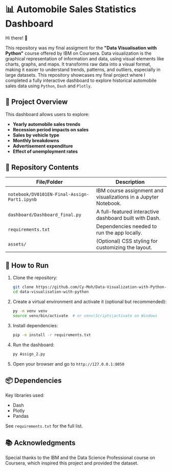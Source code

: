 # 📊 Automobile Sales Statistics Dashboard

Hi there! 👋

This repository was my final assigment for the **"Data Visualisation with Python"** course offered by IBM on Coursera. Data visualization is the graphical representation of information and data, using visual elements like charts, graphs, and maps. It transforms raw data into a visual format, making it easier to understand trends, patterns, and outliers, especially in large datasets. This repository showcases my final project where I completed a fully interactive dashboard to explore historical automobile sales data using `Python`, `Dash` and `Plotly`.

## 🚗 Project Overview

This dashboard allows users to explore:
- **Yearly automobile sales trends**
- **Recession period impacts on sales**
- **Sales by vehicle type**
- **Monthly breakdowns**
- **Advertisement expenditure**
- **Effect of unemployment rates**

## 📁 Repository Contents

| File/Folder         | Description |
|---------------------|-------------|
| `notebook/DV0101EN-Final-Assign-Part1.ipynb` | IBM course assignment and visualizations in a Jupyter Notebook. |
| `dashboard/Dashboard_final.py` | A full-featured interactive dashboard built with Dash. |
| `requirements.txt` | Dependencies needed to run the app locally. |
| `assets/` | (Optional) CSS styling for customizing the layout. |

## 🚀 How to Run

1. Clone the repository:
   ```bash
   git clone https://github.com/Cy-Moh/Data-Visualization-with-Python-offered-by-IBM-on-Coursera.git
   cd data-visualisation-with-python
   ```

2. Create a virtual environment and activate it (optional but recommended):
   ```bash
   py -m venv venv
   source venv/bin/activate  # or venv\Scripts\activate on Windows
   ```

3. Install dependencies:
   ```bash
   pip -m install -r requirements.txt
   ```

4. Run the dashboard:
   ```bash
   py Assign_2.py
   ```

5. Open your browser and go to `http://127.0.0.1:8050`

## 📦 Dependencies

Key libraries used:
- Dash
- Plotly
- Pandas

See `requirements.txt` for the full list.

## 📚 Acknowledgments

Special thanks to the IBM and the Data Science Professional course on Coursera, which inspired this project and provided the dataset.
